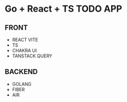 # Go + React + TS TODO APP

## FRONT
- REACT VITE
- TS
- CHAKRA UI
- TANSTACK QUERY


## BACKEND
- GOLANG
- FIBER
- AIR
